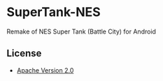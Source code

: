 SuperTank-NES
=============

Remake of NES Super Tank (Battle City) for Android

License
-------

* [Apache Version 2.0](http://www.apache.org/licenses/LICENSE-2.0.html)